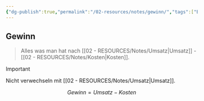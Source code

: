 ```yaml
---
{"dg-publish":true,"permalink":"/02-resources/notes/gewinn/","tags":["BWL/formel"],"noteIcon":"","updated":"2025-09-05T10:12:29.593+02:00"}
---
```


## Gewinn 
>Alles was man hat nach [[02 - RESOURCES/Notes/Umsatz\|Umsatz]] - [[02 - RESOURCES/Notes/Kosten\|Kosten]].

 >[!important] 
 >Nicht verwechseln mit [[02 - RESOURCES/Notes/Umsatz\|Umsatz]].


$$
Gewinn = Umsatz - Kosten
$$